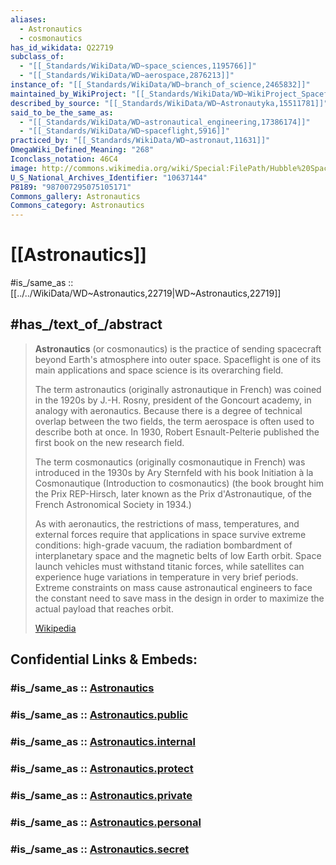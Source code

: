 ```yaml
---
aliases:
  - Astronautics
  - cosmonautics
has_id_wikidata: Q22719
subclass_of:
  - "[[_Standards/WikiData/WD~space_sciences,1195766]]"
  - "[[_Standards/WikiData/WD~aerospace,2876213]]"
instance_of: "[[_Standards/WikiData/WD~branch_of_science,2465832]]"
maintained_by_WikiProject: "[[_Standards/WikiData/WD~WikiProject_Spaceflight,8502972]]"
described_by_source: "[[_Standards/WikiData/WD~Astronautyka,15511781]]"
said_to_be_the_same_as:
  - "[[_Standards/WikiData/WD~astronautical_engineering,17386174]]"
  - "[[_Standards/WikiData/WD~spaceflight,5916]]"
practiced_by: "[[_Standards/WikiData/WD~astronaut,11631]]"
OmegaWiki_Defined_Meaning: "268"
Iconclass_notation: 46C4
image: http://commons.wikimedia.org/wiki/Special:FilePath/Hubble%20Space%20Telescope%20over%20Earth%20%28during%20the%20STS-109%20mission%29.jpg
U_S_National_Archives_Identifier: "10637144"
P8189: "987007295075105171"
Commons_gallery: Astronautics
Commons_category: Astronautics
---
```


# [[Astronautics]] 

#is_/same_as :: [[../../WikiData/WD~Astronautics,22719|WD~Astronautics,22719]] 

## #has_/text_of_/abstract 

> **Astronautics** (or cosmonautics) is the practice of sending spacecraft 
> beyond Earth's atmosphere into outer space. 
> Spaceflight is one of its main applications and space science is its overarching field.
>
> The term astronautics (originally astronautique in French) was coined in the 1920s by J.-H. Rosny, president of the Goncourt academy, in analogy with aeronautics. Because there is a degree of technical overlap between the two fields, the term aerospace is often used to describe both at once. In 1930, Robert Esnault-Pelterie published the first book on the new research field.
>
> The term cosmonautics (originally cosmonautique in French) was introduced in the 1930s by Ary Sternfeld with his book Initiation à la Cosmonautique (Introduction to cosmonautics) (the book brought him the Prix REP-Hirsch, later known as the Prix d'Astronautique, of the French Astronomical Society in 1934.)
>
> As with aeronautics, the restrictions of mass, temperatures, and external forces require that applications in space survive extreme conditions: high-grade vacuum, the radiation bombardment of interplanetary space and the magnetic belts of low Earth orbit. Space launch vehicles must withstand titanic forces, while satellites can experience huge variations in temperature in very brief periods. Extreme constraints on mass cause astronautical engineers to face the constant need to save mass in the design in order to maximize the actual payload that reaches orbit.
>
> [Wikipedia](https://en.wikipedia.org/wiki/Astronautics) 


## Confidential Links & Embeds: 

### #is_/same_as :: [Astronautics](/_Standards/Technology/Spaceflight/Astronautics.md) 

### #is_/same_as :: [Astronautics.public](/_public/Technology/Spaceflight/Astronautics.public.md) 

### #is_/same_as :: [Astronautics.internal](/_internal/Technology/Spaceflight/Astronautics.internal.md) 

### #is_/same_as :: [Astronautics.protect](/_protect/Technology/Spaceflight/Astronautics.protect.md) 

### #is_/same_as :: [Astronautics.private](/_private/Technology/Spaceflight/Astronautics.private.md) 

### #is_/same_as :: [Astronautics.personal](/_personal/Technology/Spaceflight/Astronautics.personal.md) 

### #is_/same_as :: [Astronautics.secret](/_secret/Technology/Spaceflight/Astronautics.secret.md)

